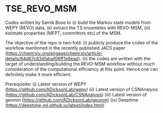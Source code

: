 # TSE_REVO_MSM
Codes written by Samik Bose to 
(i) build the Markov state models from WEPY (REVO) data, 
(ii) extract the TS ensembles with REVO-MSM, 
(iii) estimate properties (MFPT, committors etc) of the MSM. 

The objective of the repo is two-fold: 
(i) publicly produce the codes of the workflow mentioned in the recently published JACS paper (https://chemrxiv.org/engage/chemrxiv/article-details/64d67c83dfabaf06ff1e8ead).
(ii) the codes are written with the target of understanding/building the REVO-MSM workflow without much consideration of the computational efficiency at this point. Hence one can definitely make it more efficient. 

Prerequisite:
(i) Latest version of WEPY (https://github.com/ADicksonLab/wepy)
(ii) Latest version of CSNAnalysis (https://github.com/ADicksonLab/CSNAnalysis)
(iii) Latest version of geomm (https://github.com/ADicksonLab/geomm)
(iv) Deeptime (https://deeptime-ml.github.io/latest/index.html)
